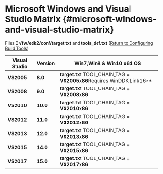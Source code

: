 <!--- @file
 file

Copyright (c) 2018, Intel Corporation. All rights reserved.<BR>

Redistribution and use in source (original document form) and 'compiled'
forms (converted to PDF, epub, HTML and other formats) with or without
modification, are permitted provided that the following conditions are met:

1) Redistributions of source code (original document form) must retain the
above copyright notice, this list of conditions and the following
disclaimer as the first lines of this file unmodified.

2) Redistributions in compiled form (transformed to other DTDs, converted to
PDF, epub, HTML and other formats) must reproduce the above copyright
notice, this list of conditions and the following disclaimer in the
documentation and/or other materials provided with the distribution.

THIS DOCUMENTATION IS PROVIDED BY TIANOCORE PROJECT "AS IS" AND ANY EXPRESS OR
IMPLIED WARRANTIES, INCLUDING, BUT NOT LIMITED TO, THE IMPLIED WARRANTIES OF
MERCHANTABILITY AND FITNESS FOR A PARTICULAR PURPOSE ARE DISCLAIMED. IN NO
EVENT SHALL TIANOCORE PROJECT BE LIABLE FOR ANY DIRECT, INDIRECT, INCIDENTAL,
SPECIAL, EXEMPLARY, OR CONSEQUENTIAL DAMAGES (INCLUDING, BUT NOT LIMITED TO,
PROCUREMENT OF SUBSTITUTE GOODS OR SERVICES; LOSS OF USE, DATA, OR PROFITS;
OR BUSINESS INTERRUPTION) HOWEVER CAUSED AND ON ANY THEORY OF LIABILITY,
WHETHER IN CONTRACT, STRICT LIABILITY, OR TORT (INCLUDING NEGLIGENCE OR
OTHERWISE) ARISING IN ANY WAY OUT OF THE USE OF THIS DOCUMENTATION, EVEN IF
ADVISED OF THE POSSIBILITY OF SUCH DAMAGE.

-->
# Microsoft Windows and Visual Studio Matrix {#microsoft-windows-and-visual-studio-matrix}

Files **C:/fw/edk2/conf/target.txt** and **tools_def.txt** ([Return to Configuring Build Tools](../lab_setup/README.md#configuring-build-tools))

| **Visual Studio** | **Version** | **Win7,Win8 &amp; Win10 x64 OS** |
| --- | --- | --- |
| **VS2005** | **8.0** | **target.txt** TOOL_CHAIN_TAG = **VS2005x86**Requires WinDDK Link16** |
| **VS2008** | **9.0** | **target.txt** TOOL_CHAIN_TAG = **VS2008x86**|
| **VS2010** | **10.0** | **target.txt** TOOL_CHAIN_TAG = **VS2010x86** |
| **VS2012** | **11.0** | **target.txt** TOOL_CHAIN_TAG = **VS2012x86** |
| **VS2013** | **12.0** | **target.txt** TOOL_CHAIN_TAG = **VS2013x86** |
| **VS2015** | **14.0** | **target.txt** TOOL_CHAIN_TAG = **VS2015x86** |
| **VS2017** | **15.0** | **target.txt** TOOL_CHAIN_TAG = **VS2017x86** |